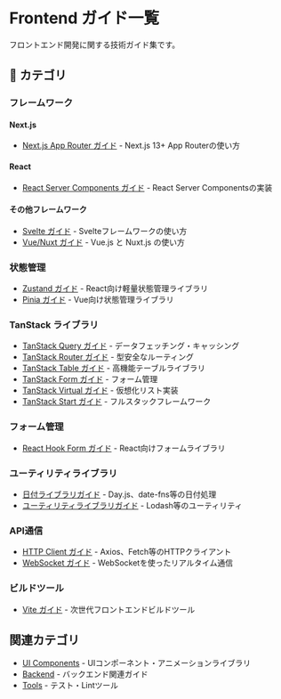 # Frontend ガイド一覧

フロントエンド開発に関する技術ガイド集です。

## 📑 カテゴリ

### フレームワーク

#### Next.js
- [Next.js App Router ガイド](./framework/nextjs/app_router_guide.md) - Next.js 13+ App Routerの使い方

#### React
- [React Server Components ガイド](./framework/react/server_components_guide.md) - React Server Componentsの実装

#### その他フレームワーク
- [Svelte ガイド](./framework/svelte_guide.md) - Svelteフレームワークの使い方
- [Vue/Nuxt ガイド](./framework/vue_nuxt_guide.md) - Vue.js と Nuxt.js の使い方

### 状態管理
- [Zustand ガイド](./state/zustand_guide.md) - React向け軽量状態管理ライブラリ
- [Pinia ガイド](./state/pinia_guide.md) - Vue向け状態管理ライブラリ

### TanStack ライブラリ
- [TanStack Query ガイド](./library/tanstack/tanstack_query.md) - データフェッチング・キャッシング
- [TanStack Router ガイド](./library/tanstack/tanstack_router.md) - 型安全なルーティング
- [TanStack Table ガイド](./library/tanstack/tanstack_table.md) - 高機能テーブルライブラリ
- [TanStack Form ガイド](./library/tanstack/tanstack_form.md) - フォーム管理
- [TanStack Virtual ガイド](./library/tanstack/tanstack_virtual.md) - 仮想化リスト実装
- [TanStack Start ガイド](./library/tanstack/tanstack_start.md) - フルスタックフレームワーク

### フォーム管理
- [React Hook Form ガイド](./library/react-hook-form_guide.md) - React向けフォームライブラリ

### ユーティリティライブラリ
- [日付ライブラリガイド](./library/date_library_guide.md) - Day.js、date-fns等の日付処理
- [ユーティリティライブラリガイド](./library/utility_library_guide.md) - Lodash等のユーティリティ

### API通信
- [HTTP Client ガイド](./api/http_client_guide.md) - Axios、Fetch等のHTTPクライアント
- [WebSocket ガイド](./api/websocket_guide.md) - WebSocketを使ったリアルタイム通信

### ビルドツール
- [Vite ガイド](./build/vite_guide.md) - 次世代フロントエンドビルドツール

## 関連カテゴリ
- [UI Components](../ui/) - UIコンポーネント・アニメーションライブラリ
- [Backend](../backend/) - バックエンド関連ガイド
- [Tools](../tools/) - テスト・Lintツール
